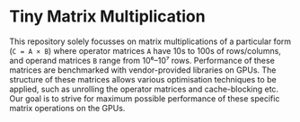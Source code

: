 # Tiny Matrix Multiplication

This repository solely focusses on matrix multiplications of a particular form (`C = A × B`) where operator matrices `A` have 10s to 100s of rows/columns, and operand matrices `B` range from 10⁶–10⁷ rows. 
Performance of these matrices are benchmarked with vendor-provided libraries on GPUs. 
The structure of these matrices allows various optimisation techniques to be applied, such as unrolling the operator matrices and cache-blocking etc. 
Our goal is to strive for maximum possible performance of these specific matrix operations on the GPUs.
